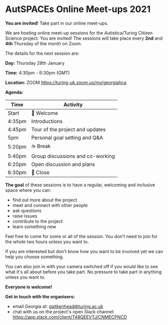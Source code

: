 # AutSPACEs Online Meet-ups 2021

**You are invited!** Take part in our online meet-ups.  

We are hosting online meet-up sessions for the Autistica/Turing Citizen Science project. You are invited! 
The sessions will take place every **2nd** and **4th** Thursday of the month on Zoom. 

The details for the next session are:

**Day:** Thursday 28th January

**Time:** 4:30pm - 6:30pm (GMT)

**Location:** ZOOM https://turing-uk.zoom.us/my/georgiahca

**Agenda:**

| Time | Activity |
| ---- | -------- |
| Start | 👋 Welcome |
| 4:35pm  | Introductions |
| 4:45pm  | Tour of the project and updates |
| 5pm  | Personal goal setting and Q&A |
| 5:20pm| ☕️ Break |
| 5:40pm | Group discussions and co-working |
| 6:20pm | Open discussion and plans |
| 6:30pm | 👋 Close |

**The goal** of these sessions is to have a regular, welcoming and inclusive space where you can:

* find out more about the project
* meet and connect with other people 
* ask questions
* raise issues
* contribute to the project
* learn something new

Feel free to come for some or all of the session. You don't need to join for the whole two hours unless you want to. 

If you are interested but don't know how you want to be involved yet we can help you choose something. 

You can also join in with your camera switched off if you would like to see what it's all about before you take part. No pressure to take part in anything unless you want to. 

**Everyone is welcome!** 

**Get in touch with the organisers:**
* email Georgia at: gaitkenhead@turing.ac.uk 
* chat with us on the project's open Slack channel: https://app.slack.com/client/T48QEEVTJ/CNMECPNCD

